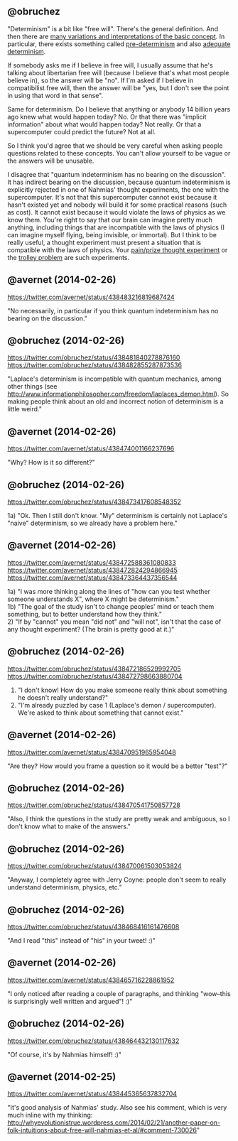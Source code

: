 ## @obruchez

"Determinism" is a bit like "free will". There's the general definition. And then there are [many variations and interpretations of the basic concept](http://www.informationphilosopher.com/solutions/determinisms/). In particular, there exists something called [pre-determinism](http://www.informationphilosopher.com/freedom/pre-determinism.html) and also [adequate determinism](http://www.informationphilosopher.com/freedom/adequate_determinism.html).

If somebody asks me if I believe in free will, I usually assume that he's talking about libertarian free will (because I believe that's what most people believe in), so the answer will be "no". If I'm asked if I believe in compatibilist free will, then the answer will be "yes, but I don't see the point in using that word in that sense".

Same for determinism. Do I believe that anything or anybody 14 billion years ago knew what would happen today? No. Or that there was "implicit information" about what would happen today? Not really. Or that a supercomputer could predict the future? Not at all.

So I think you'd agree that we should be very careful when asking people questions related to these concepts. You can't allow yourself to be vague or the answers will be unusable.

I disagree that "quantum indeterminism has no bearing on the discussion". It has indirect bearing on the discussion, because quantum indeterminism is explicitly rejected in one of Nahmias' thought experiments, the one with the supercomputer. It's not that this supercomputer cannot exist because it hasn't existed yet and nobody will build it for some practical reasons (such as cost). It cannot exist because it would violate the laws of physics as we know them. You're right to say that our brain can imagine pretty much anything, including things that are incompatible with the laws of physics (I can imagine myself flying, being invisible, or immortal). But I think to be really useful, a thought experiment must present a situation that is compatible with the laws of physics. Your [pain/prize thought experiment](https://twitter.com/avernet/status/433499672615735296) or the [trolley problem](https://en.wikipedia.org/wiki/Trolley_problem) are such experiments.

## @avernet (2014-02-26)

https://twitter.com/avernet/status/438483216819687424

"No necessarily, in particular if you think quantum indeterminism has no bearing on the discussion."

## @obruchez (2014-02-26)

https://twitter.com/obruchez/status/438481840278876160
https://twitter.com/obruchez/status/438482855287873536

"Laplace's determinism is incompatible with quantum mechanics, among other things (see http://www.informationphilosopher.com/freedom/laplaces_demon.html). So making people think about an old and incorrect notion of determinism is a little weird."

## @avernet (2014-02-26)

https://twitter.com/avernet/status/438474001166237696

"Why? How is it so different?"

## @obruchez (2014-02-26)

https://twitter.com/obruchez/status/438473417608548352

1a) "Ok. Then I still don't know. "My" determinism is certainly not Laplace's "naive" determinism, so we already have a problem here."

## @avernet (2014-02-26)

https://twitter.com/avernet/status/438472588361080833
https://twitter.com/avernet/status/438472824294866945
https://twitter.com/avernet/status/438473364437356544

1a) "I was more thinking along the lines of "how can you test whether someone understands X", where X might be determinism."<br>
1b) "The goal of the study isn't to change peoples' mind or teach them something, but to better understand how they think."<br>
2) "If by "cannot" you mean "did not" and "will not", isn't that the case of any thought experiment? (The brain is pretty good at it.)"<br>

## @obruchez (2014-02-26)

https://twitter.com/obruchez/status/438472186529992705
https://twitter.com/obruchez/status/438472798663880704

1) "I don't know! How do you make someone really think about something he doesn't really understand?"<br>
2) "I'm already puzzled by case 1 (Laplace's demon / supercomputer). We're asked to think about something that cannot exist."<br>

## @avernet (2014-02-26)

https://twitter.com/avernet/status/438470951965954048

"Are they? How would you frame a question so it would be a better "test"?"

## @obruchez (2014-02-26)

https://twitter.com/obruchez/status/438470541750857728

"Also, I think the questions in the study are pretty weak and ambiguous, so I don't know what to make of the answers."

## @obruchez (2014-02-26)

https://twitter.com/obruchez/status/438470061503053824

"Anyway, I completely agree with Jerry Coyne: people don't  seem to really understand determinism, physics, etc."

## @obruchez (2014-02-26)

https://twitter.com/obruchez/status/438468416161476608

"And I read "this" instead of "his" in your tweet! :)"

## @avernet (2014-02-26)

https://twitter.com/avernet/status/438465716228861952

"I only noticed after reading a couple of paragraphs, and thinking "wow–this is surprisingly well written and argued"! :)"

## @obruchez (2014-02-26)

https://twitter.com/obruchez/status/438464432130117632

"Of course, it's by Nahmias himself! :)"

## @avernet (2014-02-25)

https://twitter.com/avernet/status/438445365637832704

"It's good analysis of Nahmias' study. Also see his comment, which is very much inline with my thinking: http://whyevolutionistrue.wordpress.com/2014/02/21/another-paper-on-folk-intuitions-about-free-will-nahmias-et-al/#comment-730026"
